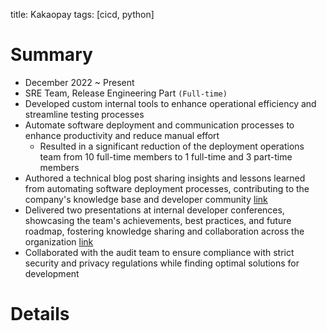 title: Kakaopay
tags: [cicd, python]

# Summary

+ December 2022 ~ Present
+ SRE Team, Release Engineering Part `(Full-time)`
+ Developed custom internal tools to enhance operational efficiency and streamline testing processes
+ Automate software deployment and communication processes to enhance productivity and reduce manual effort
  + Resulted in a significant reduction of the deployment operations team from 10 full-time members to 1 full-time and 3 part-time members
+ Authored a technical blog post sharing insights and lessons learned from automating software deployment processes, contributing to the company's knowledge base and developer community [link](https://tech.kakaopay.com/post/slack-bot-improving-operational-efficiency/)
+ Delivered two presentations at internal developer conferences, showcasing the team's achievements, best practices, and future roadmap, fostering knowledge sharing and collaboration across the organization [link](https://tech.kakaopay.com/post/2023-july-kakaopay-developer-festival/)
+ Collaborated with the audit team to ensure compliance with strict security and privacy regulations while finding optimal solutions for development

# Details
